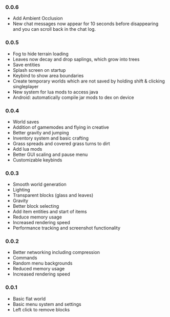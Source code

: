 ### 0.0.6
-  Add Ambient Occlusion
-  New chat messages now appear for 10 seconds before disappearing and you can scroll back in the chat log.

### 0.0.5
- Fog to hide terrain loading
- Leaves now decay and drop saplings, which grow into trees
- Save entities
- Splash screen on startup
- Keybind to show area boundaries
- Create temporary worlds which are not saved by holding shift & clicking singleplayer
- New system for lua mods to access java
- Android: automatically compile jar mods to dex on device

### 0.0.4
- World saves
- Addition of gamemodes and flying in creative
- Better gravity and jumping
- Inventory system and basic crafting
- Grass spreads and covered grass turns to dirt
- Add lua mods
- Better GUI scaling and pause menu
- Customizable keybinds

### 0.0.3
- Smooth world generation
- Lighting
- Transparent blocks (glass and leaves)
- Gravity
- Better block selecting
- Add item entities and start of items
- Reduce memory usage
- Increased rendering speed
- Performance tracking and screenshot functionality

### 0.0.2
- Better networking including compression
- Commands
- Random menu backgrounds
- Reduced memory usage
- Increased rendering speed

### 0.0.1
- Basic flat world
- Basic menu system and settings
- Left click to remove blocks
